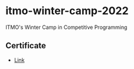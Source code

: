 # itmo-winter-camp-2022
ITMO's Winter Camp in Competitive Programming

## Certificate 

- [Link](https://github.com/nestorivanmo/itmo-winter-camp-2022/blob/main/ITMO%20certificate%20Martinez%20Ostoa%20Nestor.pdf)
